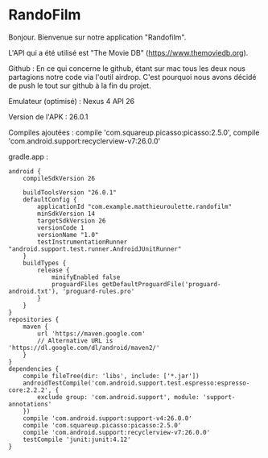 # RandoFilm
Bonjour. Bienvenue sur notre application "Randofilm".

L'API qui a été utilisé est "The Movie DB" (https://www.themoviedb.org).

Github : En ce qui concerne le github, étant sur mac tous les deux nous partagions notre code via l'outil airdrop. C'est pourquoi nous avons décidé de push le tout sur github à la fin du projet.

Emulateur (optimisé) : Nexus 4 API 26

Version de l'APK : 26.0.1

Compiles ajoutées : compile 'com.squareup.picasso:picasso:2.5.0', compile 'com.android.support:recyclerview-v7:26.0.0'
                    
gradle.app : 

```
android {
    compileSdkVersion 26

    buildToolsVersion "26.0.1"
    defaultConfig {
        applicationId "com.example.matthieuroulette.randofilm"
        minSdkVersion 14
        targetSdkVersion 26
        versionCode 1
        versionName "1.0"
        testInstrumentationRunner "android.support.test.runner.AndroidJUnitRunner"
    }
    buildTypes {
        release {
            minifyEnabled false
            proguardFiles getDefaultProguardFile('proguard-android.txt'), 'proguard-rules.pro'
        }
    }
}
repositories {
    maven {
        url 'https://maven.google.com'
        // Alternative URL is 'https://dl.google.com/dl/android/maven2/'
    }
}
dependencies {
    compile fileTree(dir: 'libs', include: ['*.jar'])
    androidTestCompile('com.android.support.test.espresso:espresso-core:2.2.2', {
        exclude group: 'com.android.support', module: 'support-annotations'
    })
    compile 'com.android.support:support-v4:26.0.0'
    compile 'com.squareup.picasso:picasso:2.5.0'
    compile 'com.android.support:recyclerview-v7:26.0.0'
    testCompile 'junit:junit:4.12'
}
```
